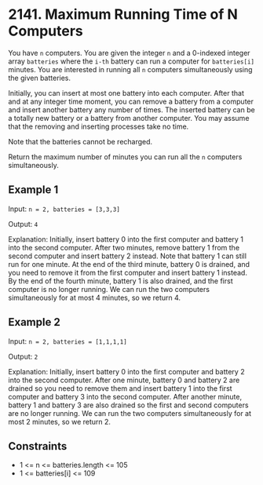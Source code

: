 # 2141. Maximum Running Time of N Computers

You have `n` computers. You are given the integer `n` and a 0-indexed integer array `batteries` where the `i-th` battery can run a computer for `batteries[i]` minutes. You are interested in running all `n` computers simultaneously using the given batteries.

Initially, you can insert at most one battery into each computer. After that and at any integer time moment, you can remove a battery from a computer and insert another battery any number of times. The inserted battery can be a totally new battery or a battery from another computer. You may assume that the removing and inserting processes take no time.

Note that the batteries cannot be recharged.

Return the maximum number of minutes you can run all the `n` computers simultaneously.

## Example 1

Input: `n = 2, batteries = [3,3,3]`

Output: `4`

Explanation: Initially, insert battery 0 into the first computer and battery 1 into the second computer. After two minutes, remove battery 1 from the second computer and insert battery 2 instead. Note that battery 1 can still run for one minute. At the end of the third minute, battery 0 is drained, and you need to remove it from the first computer and insert battery 1 instead. By the end of the fourth minute, battery 1 is also drained, and the first computer is no longer running. We can run the two computers simultaneously for at most 4 minutes, so we return 4.

## Example 2

Input: `n = 2, batteries = [1,1,1,1]`

Output: `2`

Explanation: Initially, insert battery 0 into the first computer and battery 2 into the second computer. After one minute, battery 0 and battery 2 are drained so you need to remove them and insert battery 1 into the first computer and battery 3 into the second computer. After another minute, battery 1 and battery 3 are also drained so the first and second computers are no longer running. We can run the two computers simultaneously for at most 2 minutes, so we return 2.

## Constraints

- 1 <= n <= batteries.length <= 105
- 1 <= batteries[i] <= 109
